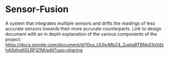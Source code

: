 # Sensor-Fusion
A system that integrates multiple sensors and drifts the readings of less accurate sensors towards their more accurate counterparts. Link to design document with an in depth explanation of the various components of the project: https://docs.google.com/document/d/10ox_UUhyMbZ4_2uataBTBNp01oVdzhA0qhsKGLRFQ1M/edit?usp=sharing 
